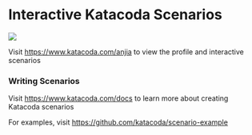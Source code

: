 # Interactive Katacoda Scenarios

[![](http://shields.katacoda.com/katacoda/anjia/count.svg)](https://www.katacoda.com/anjia "Get your profile on Katacoda.com")

Visit https://www.katacoda.com/anjia to view the profile and interactive scenarios

### Writing Scenarios
Visit https://www.katacoda.com/docs to learn more about creating Katacoda scenarios

For examples, visit https://github.com/katacoda/scenario-example
